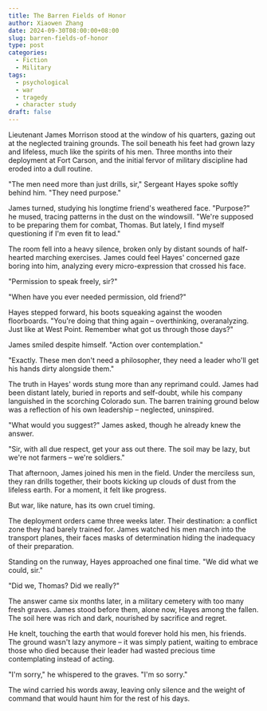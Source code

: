 ```yaml
---
title: The Barren Fields of Honor
author: Xiaowen Zhang
date: 2024-09-30T08:00:00+08:00
slug: barren-fields-of-honor
type: post
categories:
  - Fiction
  - Military
tags:
  - psychological
  - war
  - tragedy
  - character study
draft: false
---
```


Lieutenant James Morrison stood at the window of his quarters, gazing out at the neglected training grounds. The soil beneath his feet had grown lazy and lifeless, much like the spirits of his men. Three months into their deployment at Fort Carson, and the initial fervor of military discipline had eroded into a dull routine.

"The men need more than just drills, sir," Sergeant Hayes spoke softly behind him. "They need purpose."

James turned, studying his longtime friend's weathered face. "Purpose?" he mused, tracing patterns in the dust on the windowsill. "We're supposed to be preparing them for combat, Thomas. But lately, I find myself questioning if I'm even fit to lead."

The room fell into a heavy silence, broken only by distant sounds of half-hearted marching exercises. James could feel Hayes' concerned gaze boring into him, analyzing every micro-expression that crossed his face.

"Permission to speak freely, sir?"

"When have you ever needed permission, old friend?"

Hayes stepped forward, his boots squeaking against the wooden floorboards. "You're doing that thing again – overthinking, overanalyzing. Just like at West Point. Remember what got us through those days?"

James smiled despite himself. "Action over contemplation."

"Exactly. These men don't need a philosopher, they need a leader who'll get his hands dirty alongside them."

The truth in Hayes' words stung more than any reprimand could. James had been distant lately, buried in reports and self-doubt, while his company languished in the scorching Colorado sun. The barren training ground below was a reflection of his own leadership – neglected, uninspired.

"What would you suggest?" James asked, though he already knew the answer.

"Sir, with all due respect, get your ass out there. The soil may be lazy, but we're not farmers – we're soldiers."

That afternoon, James joined his men in the field. Under the merciless sun, they ran drills together, their boots kicking up clouds of dust from the lifeless earth. For a moment, it felt like progress.

But war, like nature, has its own cruel timing.

The deployment orders came three weeks later. Their destination: a conflict zone they had barely trained for. James watched his men march into the transport planes, their faces masks of determination hiding the inadequacy of their preparation.

Standing on the runway, Hayes approached one final time. "We did what we could, sir."

"Did we, Thomas? Did we really?"

The answer came six months later, in a military cemetery with too many fresh graves. James stood before them, alone now, Hayes among the fallen. The soil here was rich and dark, nourished by sacrifice and regret.

He knelt, touching the earth that would forever hold his men, his friends. The ground wasn't lazy anymore – it was simply patient, waiting to embrace those who died because their leader had wasted precious time contemplating instead of acting.

"I'm sorry," he whispered to the graves. "I'm so sorry."

The wind carried his words away, leaving only silence and the weight of command that would haunt him for the rest of his days.